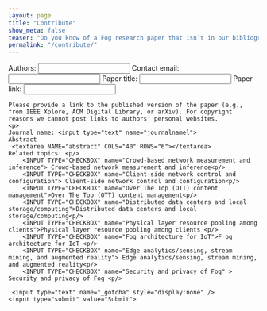 ```yaml
---
layout: page
title: "Contribute"
show_meta: false
teaser: "Do you know of a Fog research paper that isn’t in our bibliography yet? Tell us here, and we’ll include it! New papers will appear online a couple days after submission to allow our moderators to screen out spam."
permalink: "/contribute/"
---
```


<form action="//formspree.io/email@fognetworks.org"
      method="POST">
	<input type="hidden" name="_subject" value="Paper contribution from Fognetworks" />
	<input type="hidden" name="_next" value="//site.io/thanks.html" />
    Authors: <input type="text" name="name">
    Contact email: <input type="text" name="_replyto">
	Paper title: <input type="text" name="title">	
	Paper link: <input type="text" name="paperLink">
	
	Please provide a link to the published version of the paper (e.g., from IEEE Xplore, ACM Digital Library, or arXiv). For copyright reasons we cannot post links to authors’ personal websites.
	<p>
	Journal name: <input type="text" name="journalnamel">
	Abstract
	 <textarea NAME="abstract" COLS="40" ROWS="6"></textarea>
	Related topics: <p/> 
		<INPUT TYPE="CHECKBOX" name="Crowd-based network measurement and inference"> Crowd-based network measurement and inference<p/> 
		<INPUT TYPE="CHECKBOX" name="Client-side network control and configuration"> Client-side network control and configuration<p/> 
		<INPUT TYPE="CHECKBOX" name="Over The Top (OTT) content management">Over The Top (OTT) content management<p/> 
		<INPUT TYPE="CHECKBOX" name="Distributed data centers and local storage/computing">Distributed data centers and local storage/computing<p/>  
		<INPUT TYPE="CHECKBOX" name="Physical layer resource pooling among clients">Physical layer resource pooling among clients <p/> 
		<INPUT TYPE="CHECKBOX" name="Fog architecture for IoT">F og architecture for IoT <p/> 
		<INPUT TYPE="CHECKBOX" name="Edge analytics/sensing, stream mining, and augmented reality"> Edge analytics/sensing, stream mining, and augmented reality<p/> 
		<INPUT TYPE="CHECKBOX" name="Security and privacy of Fog" > Security and privacy of Fog <p/> 		
	
	 <input type="text" name="_gotcha" style="display:none" />
    <input type="submit" value="Submit">
</form>